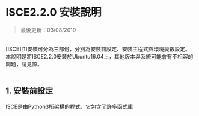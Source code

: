 # ISCE2.2.0 安裝說明

>最後更新：03/08/2019

<br>
[ISCE][1]安裝可分為三部份，分別為安裝前設定、安裝主程式與環境變數設定。<br>
本說明是將ISCE2.2.0安裝於Ubuntu16.04上，其他版本與系統可能會有不相容的問題，請見諒。
<br><br>

## 1. 安裝前設定 
ISCE是由Python3所架構的程式，它包含了許多函式庫






[1]: https://github.com/isce-framework/isce2 'ISCE Manual'
